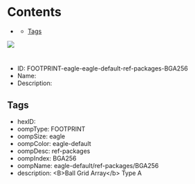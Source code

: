 



Contents
========

* [](#)
	* [Tags](#tags)
  
![][im]
# 

- ID: FOOTPRINT-eagle-eagle-default-ref-packages-BGA256
- Name: 
- Description: 

## Tags

- hexID: 
- oompType: FOOTPRINT
- oompSize: eagle
- oompColor: eagle-default
- oompDesc: ref-packages
- oompIndex: BGA256
- oompName: eagle-default/ref-packages/BGA256
- description: &lt;B&gt;Ball Grid Array&lt;/b&gt; Type A



[im]: image.png
